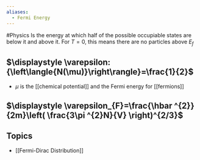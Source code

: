 ```yaml
---
aliases:
  - Fermi Energy
---
```

#Physics 
Is the energy at which half of the possible occupiable states are below it and above it. For $\displaystyle T=0$, this means there are no particles above $\displaystyle E_{f}$
## $\displaystyle \varepsilon:{\left\langle{N(\mu)}\right\rangle}=\frac{1}{2}$
* $\displaystyle \mu$ is the [[chemical potential]] and the Fermi energy for [[fermions]]
## $\displaystyle \varepsilon_{F}=\frac{\hbar ^{2}}{2m}\left( \frac{3\pi ^{2}N}{V} \right)^{2/3}$
## Topics
* [[Fermi-Dirac Distribution]]
